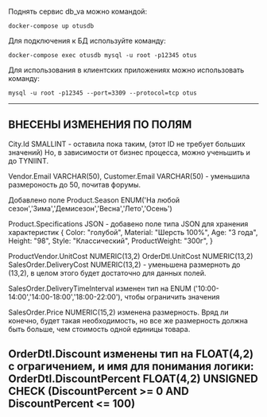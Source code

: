 Поднять сервис db_va можно командой:

`docker-compose up otusdb`

Для подключения к БД используйте команду:

`docker-compose exec otusdb mysql -u root -p12345 otus`

Для использования в клиентских приложениях можно использовать команду:

`mysql -u root -p12345 --port=3309 --protocol=tcp otus`

----------------------------------------------------------------------------------------
ВНЕСЕНЫ ИЗМЕНЕНИЯ ПО ПОЛЯМ
----------------------------------------------------------------------------------------
City.Id SMALLINT - оставила пока таким, 
(этот ID не требует больших значений)
Но, в зависимости от бизнес процесса, можно ученьшить и до TYNIINT.

Vendor.Email VARCHAR(50), 
Customer.Email VARCHAR(50) - уменьшила размероность до 50, почитав форумы.

Добавлено поле Product.Season ENUM('На любой сезон','Зима','Демисезон','Весна','Лето','Осень')  

Product.Specifications JSON - добавено поле типа JSON для хранения характеристик
{
  Color: "голубой",
  Material: "Шерсть 100%",
  Age: "3 года",
  Height: "98", 
  Style: "Классический", 
  ProductWeight: "300г",
}

ProductVendor.UnitCost NUMERIC(13,2)
OrderDtl.UnitCost NUMERIC(13,2) 
SalesOrder.DeliveryCost NUMERIC(13,2) - 
уменьшена размерноть до (13,2), в целом этого будет достаточно для данных полей. 

SalesOrder.DeliveryTimeInterval изменен тип на
ENUM ('10:00-14:00','14:00-18:00','18:00-22:00'), чтобы ограничить значения

SalesOrder.Price NUMERIC(15,2) изменена размерность. Вряд ли конечно, будет такая необходимость, 
но все же размерность должна быть больше, чем стоимость одной единицы товара.

OrderDtl.Discount изменены тип на FLOAT(4,2) c ограгичением,
 и имя для понимания логики:
OrderDtl.DiscountPercent FLOAT(4,2) UNSIGNED CHECK (DiscountPercent >= 0 AND DiscountPercent <= 100)
------------------------------------------------------------------------------------------------------------